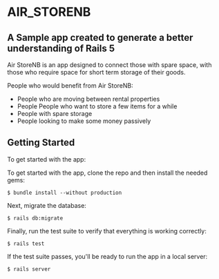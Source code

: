 # AIR_STORENB

## A Sample app created to generate a better understanding of Rails 5

Air StoreNB is an app designed to connect those with spare space, with those who require space for short term storage of their goods. 

People who would benefit from Air StoreNB:

- People who are moving between rental properties
- People People who want to store a few items for a while
- People with spare storage 
- People looking to make some money passively

## Getting Started

To get started with the app:

To get started with the app, clone the repo and then install the needed gems:

```
$ bundle install --without production
```

Next, migrate the database:

```
$ rails db:migrate
```

Finally, run the test suite to verify that everything is working correctly:

```
$ rails test
```

If the test suite passes, you'll be ready to run the app in a local server:

```
$ rails server
```


